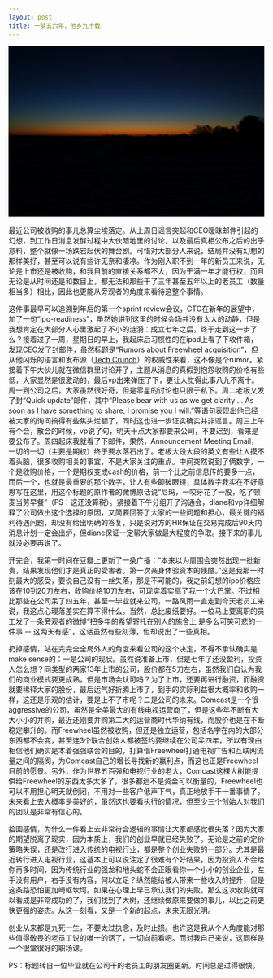 ```yaml
---
layout: post
title: 一梦五六年，他乡九十载
---
```

<div id="topic"><img src="/images/posts/dawn.jpg" alt="dawn"/></div>

最近公司被收购的事儿总算尘埃落定。从上周日谣言突起和CEO暧昧邮件引起的幻想，到工作日消息发酵过程中大伙暗地里的讨论，以及最后真相公布之后的出乎意料，整个就像一场跌宕起伏的舞台剧。<span id='edu'>可惜对大部分人来说，结局并没有幻想的那样美好，甚至可以说有些许无奈和凄凉。</span>作为刚入职不到一年的新员工来说，无论是上市还是被收购，和我目前的直接关系都不大，因为干满一年才能行权，而且无论是从时间还是和数目上，都无法和那些干了三年甚至五年以上的老员工（数量相当多）相比，因此也更能从旁观者的角度来看待这整个事情。

这件事最早可以追溯到年后的第一个sprint review会议，CTO在新年的展望中，加了一句“ipo-readiness”，虽然她讲到这里的时候会场并没有太大的动静，但是我想肯定在大部分人心里激起了不小的涟漪：<span id='edu'>成立七年之后，终于走到这一步了么？</span>接着过了一周，星期日的早上，我起床后习惯性的在ipad上看了下收件箱，发现CEO发了封邮件，虽然标题是“Rumors about Freewheel acquisition”，但从他闪烁的语言和发布源（<a href="http://techcrunch.com/2014/03/01/comcast-freewheel/">Tech Crunch</a>）的权威性来看，这不像是个rumor。紧接着下午大伙儿就在微信群里讨论开了，主题从消息的真假到抱怨收购的价格有些低，大家显然是很激动的，最后vp出来弹压了下，更让人觉得此事八九不离十。周一到公司之后，大家虽然很好奇，但是零星的讨论也只限于私下。周二老板又发了封“Quick update”邮件，其中“<span id='edu'>Please bear with us as we get clarity ... As soon as I have something to share, I promise you I will.</span>”等语句表现出他已经被大家的询问搞得有些焦头烂额了，同时这也进一步证实确实并非谣言。周三上午有个会，散会的时候，vp说了句，明天十点大家都要来公司，不要迟到，看来是要公布了。周四起床我就看了下邮件，果然，Announcement Meeting Email，一切的一切（主要是期权）终于要水落石出了。老板大段大段的英文有些让人摸不着头脑，很多收购相关的事宜，不是大家关注的重点。中间突然说到了俩数字，一个是收购价格，一个是期权变成cash的价格，前一个比之前信息传的要多一点，而后一个，也就是最重要的那个数字，让人有些颠破眼镜，具体数字我实在不好意思写在这里，用这个标题的原作者的微博原话说“<span id='edu'>尼玛，一咬牙花了一股，吃了顿麦当劳早餐</span>”（PS：这还没算税）。紧接着下午分组开了沟通会，diane和vp详细解释了公司做出这个选择的原因，又简要回答了大家的一些问题和担心，最关键的福利待遇问题，却没有给出明确的答复，只是说对方的HR保证在交易完成后90天内消息计划一定会出炉，但diane保证一定帮大家做最大程度的争取。接下来的事儿就没必要再说了。

开完会，我第一时间在豆瓣上更新了一条广播：“<span id='edu'>本来以为周围会突然出现一批新贵，结果发现他们才是真正的受害者。第一次亲身体验资本的残酷。</span>”这是我那一时刻最大的感受，要说自己没有一丝失落，那是不可能的，我之前幻想的ipo价格应该在10到20刀左右，收购价格10刀左右，可现实着实扇了我一个大巴掌。不过相比那些在公司呆了四五年，甚至一毕业就来公司，一路风雨一直走到今天老员工来说，我这点心理落差实在算不得什么。<span id='edu'>当然，总比废纸要好。</span>一位马上要离职的员工发了一条旁观者的微博“<span id='edu'>把多年的希望寄托在别人的施舍上 是多么可笑可悲的一件事 -- 这两天有感</span>”，这话虽然有些刻薄，但却说出了一些真相。

扔掉感情，站在完完全全局外人的角度来看公司的这个决定，不得不承认确实是make sense的：一是公司的现状。虽然说准备上市，但是七年了还没盈利，投资人怎么想？同类型的两家13年上市的公司，股价都在5刀左右，虽然我们自认为我们的商业模式要更成熟，但是市场会认可吗？为了上市，还要再进行融资，而融资就要稀释大家的股份，最后运气好折腾上市了，到手的实际利益很大概率和收购一样，<span id='edu'>这还是乐观的估计，要是上不了市呢？</span>二是公司的未来。Comcast是一个很aggressive的公司，虽然是全美最大的有线电视运营商了，但是这些年不断有大大小小的并购，最近还刚要并购第二大的运营商时代华纳有线，而股价也是在不断稳定攀升的。而Freewheel虽然被收购，但还是独立运营，包括名字在内的大部分东西都不会变，甚至连3个联合创始人都被签约要继续在公司呆四年，所以有理由相信他们确实是本着强强联合的目的，<span id='edu'>打算借Freewheel打通电视广告和互联网流量之间的隔阂，为Comcast自己的增长寻找新的赢利点，而这也正是Freewheel目前的愿景</span>。另外，作为世界五百强和电视行业的老大，<span id='edu'>Comcast这棵大树能提供给Freewheel的东西太多太多了，很多都远不是资金可以衡量的，Freewheel也可以不用担心明天就倒闭，不用对一些客户低声下气，真正地放手干一番事情了</span>。未来看上去大概率是美好的，虽然这也要看执行的情况，但至少三个创始人对我们的团队是非常有信心的。

拾回感情，为什么一件看上去非常符合逻辑的事情让大家都感觉很失落？<span id='edu'>因为大家的期望脱离了现实，因为本质上，我们的创业早就已经失败了。</span>无论是之前的定价策略失误，还是改行进入传统的电视行业，都是整个创业失败的一部分。尤其是最近转行进入电视行业，这基本上可以说注定了很难有个好结果，<span id='edu'>因为投资人不会给你再多时间，因为传统行业的强龙和地头蛇不会正眼看你一个小小的创业企业，左手没有用户，右手没有内容，何以立足？纵然能给被人带来一些收入的提升，但是这条路恐怕更加崎岖坎坷。</span>如果在心理上早已承认我们的失败，那么这次收购就可以看成是非常成功的了，我们找到了大树，还继续做原来要做的事儿，以比之前更快更强的姿态。<span id='edu'>从这一刻看，又是一个新的起点，未来无限光明。</span>

<span id='edu'>创业从来都是九死一生，不要太过执念，及时止损。</span>也许这是我从个人角度能对那些值得敬畏的老员工说的唯一的话了，一切向前看吧。而对我自己来说，这同样是一个很堂很好的职场课。

PS：标题转自一位毕业就在公司干的老员工的朋友圈更新。时间总是过得很快。
